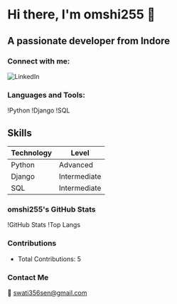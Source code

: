 
# Hi there, I'm omshi255 👋

## A passionate developer from Indore

### Connect with me:
![LinkedIn](https://www.linkedin.com/in/swati-sen-137aa8269/overlay/about-this-profile/?lipi=urn%3Ali%3Apage%3Ad_flagship3_profile_view_base%3BBQMWpT7UTJCwoOXetv8IQA%3D%3D)

### Languages and Tools:
!Python
!Django
!SQL


## Skills
| Technology | Level |
|------------|-------|
| Python     | Advanced |
| Django     | Intermediate |
| SQL        | Intermediate |


### omshi255's GitHub Stats
!GitHub Stats
!Top Langs

### Contributions
- Total Contributions: 5

### Contact Me
📧 swati356sen@gmail.com

                                                                                       
                                                                              
